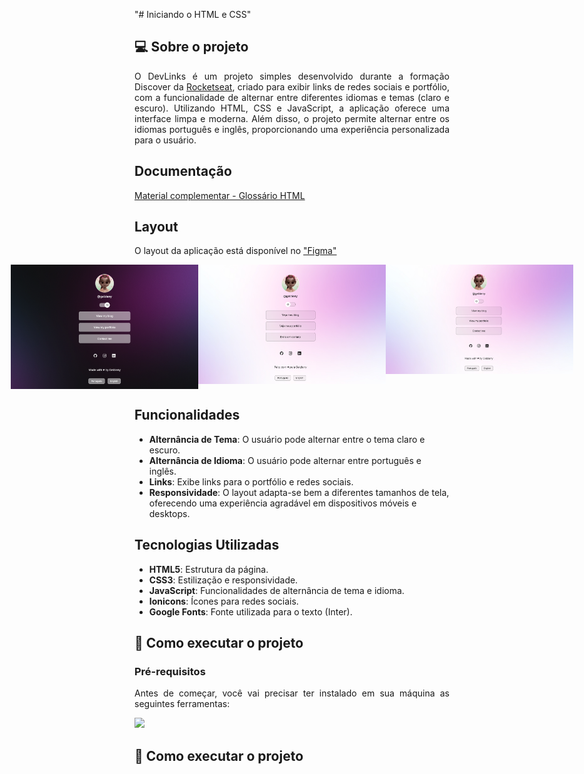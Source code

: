 "# Iniciando o HTML e CSS"

## 💻 Sobre o projeto

<p align="justify">
O DevLinks é um projeto simples desenvolvido durante a formação Discover da <a href="https://app.rocketseat.com.br/">Rocketseat</a>, criado para exibir links de redes sociais e portfólio, com a funcionalidade de alternar entre diferentes idiomas e temas (claro e escuro). Utilizando HTML, CSS e JavaScript, a aplicação oferece uma interface limpa e moderna. Além disso, o projeto permite alternar entre os idiomas português e inglês, proporcionando uma experiência personalizada para o usuário.
</p>

## Documentação

[Material complementar - Glossário HTML](https://efficient-sloth-d85.notion.site/Principais-elementos-HTML-da8b750fee5b49f2923fdc35b1c921fc)

## Layout

O layout da aplicação está disponível no ["Figma"](<"https://www.figma.com/design/sfPxwjlwlCq5cSKS2k6bzY/DevLinks-%E2%80%A2-Projeto-Discover-(Community)?node-id=10-620&node-type=canvas&t=gEfdRXTv6WE7NMJH-0>)

<p align="center" style="display: flex; align-items: flex-start; justify-content: center;">

  <img alt="Tela inicial em Inglês" title="#elaInicialPtEn" src="https://github.com/Gelzieny/formacao_discover/blob/main/.github/dark-en.png?raw=true" width="300px">

  <img alt="Tela inicial em Português" title="#TelaInicialPtBr" src="https://github.com/Gelzieny/formacao_discover/blob/main/.github/white.png?raw=true" width="300px">

  <img alt="Tela inicial em Inglês" title="#TelaInicialPtEn" src="https://github.com/Gelzieny/formacao_discover/blob/main/.github/white-en.png?raw=true" width="300px">
</p>

## Funcionalidades

- **Alternância de Tema**: O usuário pode alternar entre o tema claro e escuro.
- **Alternância de Idioma**: O usuário pode alternar entre português e inglês.
- **Links**: Exibe links para o portfólio e redes sociais.
- **Responsividade**: O layout adapta-se bem a diferentes tamanhos de tela, oferecendo uma experiência agradável em dispositivos móveis e desktops.

## Tecnologias Utilizadas

- **HTML5**: Estrutura da página.
- **CSS3**: Estilização e responsividade.
- **JavaScript**: Funcionalidades de alternância de tema e idioma.
- **Ionicons**: Ícones para redes sociais.
- **Google Fonts**: Fonte utilizada para o texto (Inter).

## 🚀 Como executar o projeto

### Pré-requisitos

<p align="justify">Antes de começar, você vai precisar ter instalado em sua máquina as seguintes ferramentas:</p>

<a href="https://skillicons.dev">
  <img src="https://skillicons.dev/icons?i=git,vscode" />
</a>

## 🚀 Como executar o projeto
